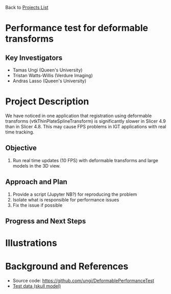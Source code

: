 Back to [Projects List](../../README.md#ProjectsList)

# Performance test for deformable transforms

## Key Investigators

- Tamas Ungi (Queen's University)
- Tristan Watts-Willis (Verdure Imaging)
- Andras Lasso (Queen's University)

# Project Description

We have noticed in one application that registration using deformable transforms (vtkThinPlateSplineTransform) is significantly slower in Slicer 4.9 than in Slicer 4.8. This may cause FPS problems in IGT applications with real time tracking.

## Objective

1. Run real time updates (10 FPS) with deformable transforms and large models in the 3D view.

## Approach and Plan

1. Provide a script (Jupyter NB?) for reproducing the problem
1. Isolate what is responsible for performance issues
1. Fix the issue if possible

## Progress and Next Steps

<!--Describe progress and next steps in a few bullet points as you are making progress.-->

# Illustrations

<!--Add pictures and links to videos that demonstrate what has been accomplished.-->

<!--![Description of picture](Example2.jpg)-->

<!--![Some more images](Example2.jpg)-->

# Background and References

<!--Use this space for information that may help people better understand your project, like links to papers, source code, or data.
- Documentation: https://link.to.docs
- Test data: https://link.to.test.data
-->

- Source code: https://github.com/ungi/DeformablePerformanceTest
- [Test data (skull model)](https://1drv.ms/u/s!AhiABcbe1DBygplqTSr_rYWPhdOQeQ)

